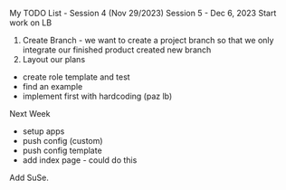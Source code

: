 My TODO List - Session 4 (Nov 29/2023)
Session 5 - Dec 6, 2023
Start work on LB

1. Create Branch - we want to create a project branch so that we only integrate our finished product
    created new branch
2. Layout our plans 
- create role template and test
- find an example
- implement first with hardcoding (paz lb)

Next Week
- setup apps
- push config (custom)
- push config template
- add index page - could do this

Add SuSe.



